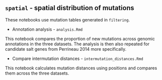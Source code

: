 ## `spatial` - spatial distribution of mutations

These notebooks use mutation tables generated in `filtering`.

- Annotation analysis - `analysis.Rmd`

This notebook compares the proportion of new mutations across genomic
annotations in the three datasets. The analysis is then also repeated
for candidate salt genes from Perrineau 2014 more specifically.

- Compare intermutation distances - `intermutation_distances.Rmd`

This notebook calculates mutation distances using positions and compares
them across the three datasets. 
